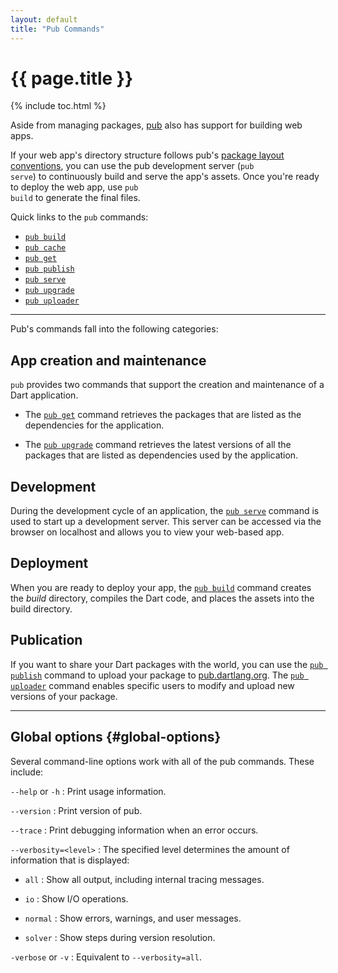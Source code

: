 ```yaml
---
layout: default
title: "Pub Commands"
---
```


# {{ page.title }}

{% include toc.html %}

Aside from managing packages, [pub](/tools/pub/) also has support for
building web apps.

If your web app's directory structure follows pub's [package layout
conventions](/tools/pub/package-layout.html), you can use the pub
development server (<code class="literal">pub serve</code>) to continuously
build and serve the app's assets. Once you're ready to deploy the web app,
use <code class="literal">pub build</code> to generate the final files.

Quick links to the `pub` commands:

* [`pub build`](pub-build.html)
* [`pub cache`](pub-cache.html)
* [`pub get`](pub-get.html)
* [`pub publish`](pub-lish.html)
* [`pub serve`](pub-serve.html)
* [`pub upgrade`](pub-upgrade.html)
* [`pub uploader`](pub-uploader.html)

---

Pub's commands fall into the following categories:

## App creation and maintenance

`pub` provides two commands that support
the creation and maintenance of a Dart application.

* The [`pub get`](pub-get.html) command retrieves the packages that are
  listed as the dependencies for the application.

* The [`pub upgrade`](pub-upgrade.html) command retrieves the latest
  versions of all the packages that are listed as dependencies
  used by the application.

## Development

During the development cycle of an application, the
[`pub serve`](pub-serve.html)
command is used to start up a development server.
This server can be accessed via the browser on localhost and
allows you to view your web-based app.

## Deployment

When you are ready to deploy your app, the
[`pub build`](pub-build.html) command
creates the *build* directory, compiles the Dart code, and places 
the assets into the build directory.

## Publication

If you want to share your Dart packages with the world, you can
use the [`pub publish`](pub-lish.html) command to upload your package to 
[pub.dartlang.org](http://pub.dartlang.org). The
[`pub uploader`](pub-uploader.html) command enables specific users
to modify and upload new versions of your package.

---

## Global options {#global-options}

Several command-line options work with all of the pub commands.
These include:

`--help` or `-h`
: Print usage information.

`--version`
: Print version of pub.

`--trace`
: Print debugging information when an error occurs.

`--verbosity=<level>`
: The specified level determines the amount of information that is displayed:

* `all`
: Show all output, including internal tracing messages.

* `io`
: Show I/O operations.

* `normal`
: Show errors, warnings, and user messages.

* `solver`
: Show steps during version resolution.

`-verbose` or `-v`
: Equivalent to `--verbosity=all`.
